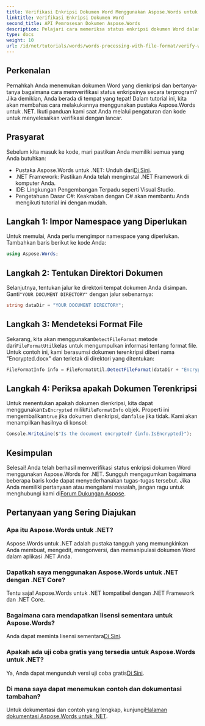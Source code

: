 ```yaml
---
title: Verifikasi Enkripsi Dokumen Word Menggunakan Aspose.Words untuk .NET
linktitle: Verifikasi Enkripsi Dokumen Word
second_title: API Pemrosesan Dokumen Aspose.Words
description: Pelajari cara memeriksa status enkripsi dokumen Word dalam aplikasi .NET Anda menggunakan pustaka Aspose.Words yang canggih. Tutorial langkah demi langkah ini mencakup prasyarat, penerapan kode, dan Tanya Jawab Umum yang bermanfaat.
type: docs
weight: 10
url: /id/net/tutorials/words/words-processing-with-file-format/verify-word-document-encryption/
---
```

## Perkenalan

Pernahkah Anda menemukan dokumen Word yang dienkripsi dan bertanya-tanya bagaimana cara memverifikasi status enkripsinya secara terprogram? Jika demikian, Anda berada di tempat yang tepat! Dalam tutorial ini, kita akan membahas cara melakukannya menggunakan pustaka Aspose.Words untuk .NET. Ikuti panduan kami saat Anda melalui pengaturan dan kode untuk menyelesaikan verifikasi dengan lancar.

## Prasyarat

Sebelum kita masuk ke kode, mari pastikan Anda memiliki semua yang Anda butuhkan:

- Pustaka Aspose.Words untuk .NET: Unduh dari[Di Sini](https://releases.aspose.com/words/net/).
- .NET Framework: Pastikan Anda telah menginstal .NET Framework di komputer Anda.
- IDE: Lingkungan Pengembangan Terpadu seperti Visual Studio.
- Pengetahuan Dasar C#: Keakraban dengan C# akan membantu Anda mengikuti tutorial ini dengan mudah.

## Langkah 1: Impor Namespace yang Diperlukan

Untuk memulai, Anda perlu mengimpor namespace yang diperlukan. Tambahkan baris berikut ke kode Anda:

```csharp
using Aspose.Words;
```

## Langkah 2: Tentukan Direktori Dokumen

 Selanjutnya, tentukan jalur ke direktori tempat dokumen Anda disimpan. Ganti`"YOUR DOCUMENT DIRECTORY"` dengan jalur sebenarnya:

```csharp
string dataDir = "YOUR DOCUMENT DIRECTORY";
```

## Langkah 3: Mendeteksi Format File

 Sekarang, kita akan menggunakan`DetectFileFormat` metode dari`FileFormatUtil`kelas untuk mengumpulkan informasi tentang format file. Untuk contoh ini, kami berasumsi dokumen terenkripsi diberi nama "Encrypted.docx" dan terletak di direktori yang ditentukan:

```csharp
FileFormatInfo info = FileFormatUtil.DetectFileFormat(dataDir + "Encrypted.docx");
```

## Langkah 4: Periksa apakah Dokumen Terenkripsi

 Untuk menentukan apakah dokumen dienkripsi, kita dapat menggunakan`IsEncrypted` milik`FileFormatInfo` objek. Properti ini mengembalikan`true` jika dokumen dienkripsi, dan`false` jika tidak. Kami akan menampilkan hasilnya di konsol:

```csharp
Console.WriteLine($"Is the document encrypted? {info.IsEncrypted}");
```

## Kesimpulan

 Selesai! Anda telah berhasil memverifikasi status enkripsi dokumen Word menggunakan Aspose.Words for .NET. Sungguh mengagumkan bagaimana beberapa baris kode dapat menyederhanakan tugas-tugas tersebut. Jika Anda memiliki pertanyaan atau mengalami masalah, jangan ragu untuk menghubungi kami di[Forum Dukungan Aspose](https://forum.aspose.com/c/words/8).

## Pertanyaan yang Sering Diajukan

### Apa itu Aspose.Words untuk .NET?
Aspose.Words untuk .NET adalah pustaka tangguh yang memungkinkan Anda membuat, mengedit, mengonversi, dan memanipulasi dokumen Word dalam aplikasi .NET Anda.

### Dapatkah saya menggunakan Aspose.Words untuk .NET dengan .NET Core?
Tentu saja! Aspose.Words untuk .NET kompatibel dengan .NET Framework dan .NET Core.

### Bagaimana cara mendapatkan lisensi sementara untuk Aspose.Words?
 Anda dapat meminta lisensi sementara[Di Sini](https://purchase.aspose.com/temporary-license/).

### Apakah ada uji coba gratis yang tersedia untuk Aspose.Words untuk .NET?
 Ya, Anda dapat mengunduh versi uji coba gratis[Di Sini](https://releases.aspose.com/).

### Di mana saya dapat menemukan contoh dan dokumentasi tambahan?
 Untuk dokumentasi dan contoh yang lengkap, kunjungi[Halaman dokumentasi Aspose.Words untuk .NET](https://reference.aspose.com/words/net/).